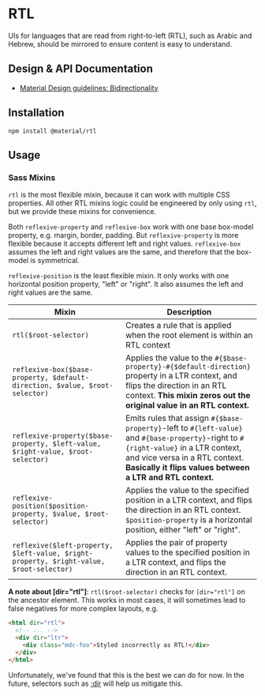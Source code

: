 <!--docs:
title: "RTL"
layout: detail
section: components
excerpt: "Right-to-left and bi-directional text layout via SCSS helpers."
path: /catalog/rtl/
-->

# RTL

UIs for languages that are read from right-to-left (RTL), such as Arabic and Hebrew, should be mirrored to ensure content is easy to understand.

## Design & API Documentation

<ul class="icon-list">
  <li class="icon-list-item icon-list-item--spec">
    <a href="https://material.io/go/design-bidirectionality">Material Design guidelines: Bidirectionality</a>
  </li>
</ul>

## Installation

```
npm install @material/rtl
```

## Usage

### Sass Mixins

`rtl` is the most flexible mixin, because it can work with multiple CSS properties. All other RTL mixins logic could be engineered by only using `rtl`, but we provide these mixins for convenience.

Both `reflexive-property` and `reflexive-box` work with one base box-model property, e.g. margin, border, padding. But `reflexive-property` is more flexible because it accepts different left and right values. `reflexive-box` assumes the left and right values are the same, and therefore that the box-model is symmetrical.

`reflexive-position` is the least flexible mixin. It only works with one horizontal position property, "left" or "right". It also assumes the left and right values are the same.

| Mixin                                                                                   | Description                                                                                                                                                                                                                          |
| --------------------------------------------------------------------------------------- | ------------------------------------------------------------------------------------------------------------------------------------------------------------------------------------------------------------------------------------ |
| `rtl($root-selector)`                                                                   | Creates a rule that is applied when the root element is within an RTL context                                                                                                                                                        |
| `reflexive-box($base-property, $default-direction, $value, $root-selector)`             | Applies the value to the `#{$base-property}-#{$default-direction}` property in a LTR context, and flips the direction in an RTL context. **This mixin zeros out the original value in an RTL context.**                              |
| `reflexive-property($base-property, $left-value, $right-value, $root-selector)`         | Emits rules that assign `#{$base-property}`-left to `#{left-value}` and `#{base-property}`-right to `#{right-value}` in a LTR context, and vice versa in a RTL context. **Basically it flips values between a LTR and RTL context.** |
| `reflexive-position($position-property, $value, $root-selector)`                        | Applies the value to the specified position in a LTR context, and flips the direction in an RTL context. `$position-property` is a horizontal position, either "left" or "right".                                                    |
| `reflexive($left-property, $left-value, $right-property, $right-value, $root-selector)` | Applies the pair of property values to the specified position in a LTR context, and flips the direction in an RTL context.                                                                                                           |

**A note about [dir="rtl"]**: `rtl($root-selector)` checks for `[dir="rtl"]` on the ancestor element. This works in most cases, it will sometimes lead to false negatives for more complex layouts, e.g.

```html
<html dir="rtl">
  <!-- ... -->
  <div dir="ltr">
    <div class="mdc-foo">Styled incorrectly as RTL!</div>
  </div>
</html>
```

Unfortunately, we've found that this is the best we can do for now. In the future, selectors such as [:dir](http://mdn.io/:dir) will help us mitigate this.
